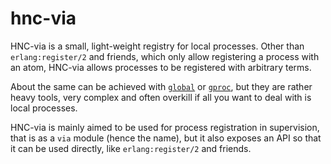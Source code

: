 # hnc-via

HNC-via is a small, light-weight registry for local processes. Other than
`erlang:register/2` and friends, which only allow registering a process
with an atom, HNC-via allows processes to be registered with arbitrary
terms.

About the same can be achieved with
[`global`](https://www.erlang.org/doc/apps/kernel/global) or
[`gproc`](https://github.com/uwiger/gproc), but they are rather heavy
tools, very complex and often overkill if all you want to deal with is
local processes.

HNC-via is mainly aimed to be used for process registration in supervision,
that is as a `via` module (hence the name), but it also exposes an API
so that it can be used directly, like `erlang:register/2` and friends.
